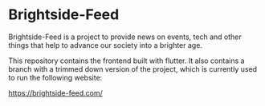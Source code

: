 # Brightside-Feed

Brightside-Feed is a project to provide news on events, tech and other things that help to advance our society into a brighter age.

This repository contains the frontend built with flutter. 
It also contains a branch with a trimmed down version of the project, which is currently used to run the following website:
 
https://brightside-feed.com/ 

